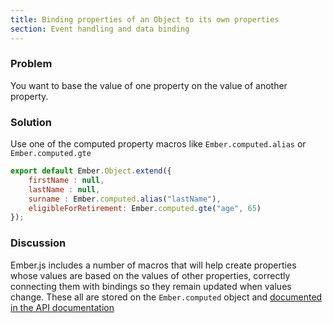 ```yaml
---
title: Binding properties of an Object to its own properties
section: Event handling and data binding
---
```

### Problem
You want to base the value of one property on the value of another property.

### Solution
Use one of the computed property macros like `Ember.computed.alias` or `Ember.computed.gte`

```app/models/person.js
export default Ember.Object.extend({
	firstName : null,
	lastName : null,
	surname : Ember.computed.alias("lastName"),
	eligibleForRetirement: Ember.computed.gte("age", 65)
});
```

### Discussion
Ember.js includes a number of macros that will help create properties whose values are based
on the values of other properties, correctly connecting them with bindings so they remain
updated when values change. These all are stored on the `Ember.computed` object
and [documented in the API documentation](http://emberjs.com/api/#method_computed)

<!---#### Example
<a class="jsbin-embed" href="http://jsbin.com/tahigobage/4/edit?output">JS Bin</a>-->
